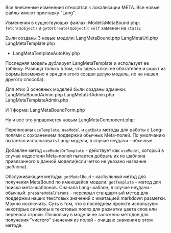 
Все внесенные изменения относятся к локализации META.
Все новые файлы имеют приставку "Lang".


Изменения в существующих файлах:
Models\MetaBound.php:
	`fetch($object)` и `getOrCreate($object)`: `self` заменен на `static`


Были созданы 3 новые модели:
LangMetaBound.php
LangMetaUrl.php
LangMetaTemplate.php
+ LangMetaTemplateAutoKey.php

Последняя модель дублирует LangMetaTemplate и использует ее таблицу. Разница только в том, что здесь ключ не обязателен и скрыт из формы(возможно я зря для этого создал целую модель, но не нашел другого способа).


Для этих 3 основных моделей были созданы админки:
LangMetaBoundAdmin.php
LangMetaUrlAdmin.php
LangMetaTemplateAdmin.php


И 1 форма:
LangMetaBoundForm.php


Ну и все это управляется новым LangMetaComponent.php:

Переписаны `useTemplate`, `useModel` и `getData` методы для работы с Lang-полями с сохранением поддержки обычных Meta-полей. По умолчанию пытается использовать Lang-модели, в случае неудачи - обычные.

Добавлен метод `useModelOrTemplate` - действует как `useModel`, который в случае недостачи Meta-полей пытается добрать их из шаблона привязанного к данной модели(если четко не указано название шаблона).

Обслуживающие методы:
`getModelBoud` - кастыльный метод для получения MetaBound по имеющейся модели.
`getTemplate` - метод для поиска мета-шаблонов. Сначала Lang-шаблон, в случае неудачи - обычный.
`prepareModelParams` - перекрыл стандартный метод для поддержки наших текстовых значений с имитацией markdown разметки. Можно исключить. Суть в том, что в последнем проекте используем некоторые символы в текстовых полях для разметки цвета слов или переноса строки. Поскольку в модели не заложено методов для получения "чистого" значения из полей - очищаю значения в этом методе.
